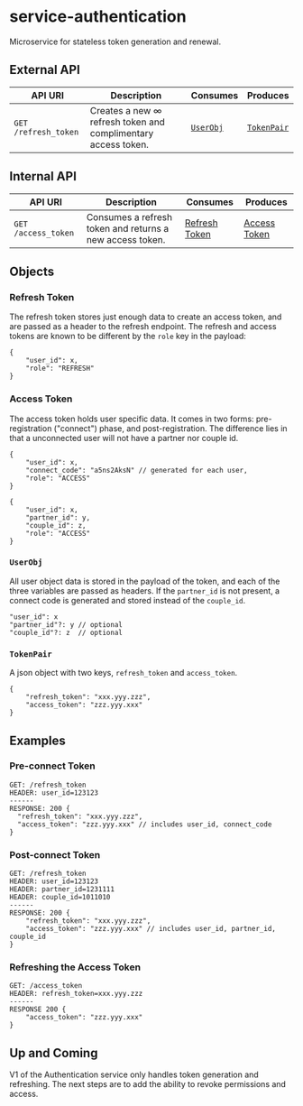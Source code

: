 # service-authentication
Microservice for stateless token generation and renewal.

## External API
| API URI  | Description | Consumes | Produces |
| ------------- | ------------- | ------------- | ------------- |
| `GET /refresh_token`  | Creates a new ∞ refresh token and complimentary access token. | [`UserObj`](#userobj) | [`TokenPair`](#tokenpair) |

## Internal API
| API URI  | Description | Consumes | Produces |
| ------------- | ------------- | ------------- | ------------- |
| `GET /access_token`   | Consumes a refresh token and returns a new access token.  | [Refresh Token](#refresh-token) | [Access Token](#access-token) |

## Objects
### Refresh Token
The refresh token stores just enough data to create an access token, and are passed as a header to the refresh endpoint.
The refresh and access tokens are known to be different by the `role` key in the payload:
```
{
    "user_id": x,
    "role": "REFRESH"
}
```

### Access Token
The access token holds user specific data. It comes in two forms: pre-registration ("connect") phase, and post-registration.
The difference lies in that a unconnected user will not have a partner nor couple id.
```
{
    "user_id": x,
    "connect_code": "a5ns2AksN" // generated for each user,
    "role": "ACCESS"
}
```

```
{
    "user_id": x,
    "partner_id": y,
    "couple_id": z,
    "role": "ACCESS"
}
```

### `UserObj`
All user object data is stored in the payload of the token, and each of the three variables are passed as headers.
If the `partner_id` is not present, a connect code is generated and stored instead of the `couple_id`.
```
"user_id": x
"partner_id"?: y // optional
"couple_id"?: z  // optional
```

### `TokenPair`
A json object with two keys, `refresh_token` and `access_token`.
```
{
    "refresh_token": "xxx.yyy.zzz",
    "access_token": "zzz.yyy.xxx"
}
```

## Examples
### Pre-connect Token
```
GET: /refresh_token
HEADER: user_id=123123
------
RESPONSE: 200 {
  "refresh_token": "xxx.yyy.zzz",
  "access_token": "zzz.yyy.xxx" // includes user_id, connect_code
}
```

### Post-connect Token
```
GET: /refresh_token
HEADER: user_id=123123
HEADER: partner_id=1231111
HEADER: couple_id=1011010
------
RESPONSE: 200 {
    "refresh_token": "xxx.yyy.zzz",
    "access_token": "zzz.yyy.xxx" // includes user_id, partner_id, couple_id
}
```

### Refreshing the Access Token
```
GET: /access_token
HEADER: refresh_token=xxx.yyy.zzz
------
RESPONSE 200 {
    "access_token": "zzz.yyy.xxx"
}
```

## Up and Coming
V1 of the Authentication service only handles token generation and refreshing. The next steps are to add the
ability to revoke permissions and access.